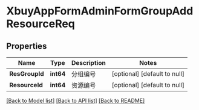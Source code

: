 # XbuyAppFormAdminFormGroupAddResourceReq

## Properties
Name | Type | Description | Notes
------------ | ------------- | ------------- | -------------
**ResGroupId** | **int64** | 分组编号 | [optional] [default to null]
**ResourceId** | **int64** | 资源编号 | [optional] [default to null]

[[Back to Model list]](../README.md#documentation-for-models) [[Back to API list]](../README.md#documentation-for-api-endpoints) [[Back to README]](../README.md)

